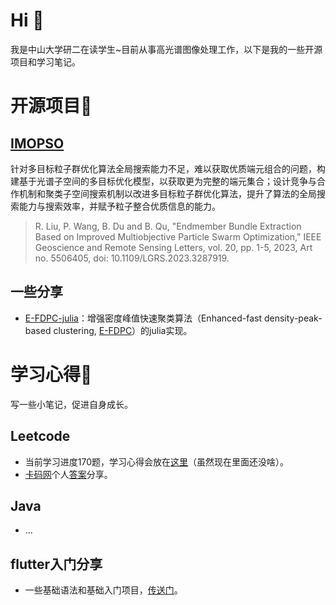 # Hi 👋
我是中山大学研二在读学生~目前从事高光谱图像处理工作，以下是我的一些开源项目和学习笔记。

# 开源项目🔭

## [IMOPSO](https://github.com/liurongwhm/IMOPSO-EBE)
针对多目标粒子群优化算法全局搜索能力不足，难以获取优质端元组合的问题，构建基于光谱子空间的多目标优化模型，以获取更为完整的端元集合；设计竞争与合作机制和聚类子空间搜索机制以改进多目标粒子群优化算法，提升了算法的全局搜索能力与搜索效率，并赋予粒子整合优质信息的能力。
> R. Liu, P. Wang, B. Du and B. Qu, "Endmember Bundle Extraction Based on Improved Multiobjective Particle Swarm Optimization," IEEE Geoscience and Remote Sensing Letters, vol. 20, pp. 1-5, 2023, Art no. 5506405, doi: 10.1109/LGRS.2023.3287919.

## 一些分享

- [E-FDPC-julia](https://github.com/WangPengrui/E-FDPC-julia)：增强密度峰值快速聚类算法（Enhanced-fast density-peak-based clustering, [E-FDPC](https://github.com/senjia1980/EFDPC)）的julia实现。

# 学习心得🌱
写一些小笔记，促进自身成长。

## Leetcode
- 当前学习进度170题，学习心得会放在[这里](https://github.com/WangPengrui/leetcode-learing)（虽然现在里面还没啥）。
- [卡码网](https://kamacoder.com/)个人[答案](https://github.com/WangPengrui/leetcode-learing/tree/main/kama)分享。

## Java
- ...

## flutter入门分享
- 一些基础语法和基础入门项目，[传送门](https://github.com/WangPengrui/flutter-learing)。



<!--
**WangPengrui/WangPengrui** is a ✨ _special_ ✨ repository because its `README.md` (this file) appears on your GitHub profile.

Here are some ideas to get you started:

- 🔭 I’m currently working on ...
- 🌱 I’m currently learning ...
- 👯 I’m looking to collaborate on ...
- 🤔 I’m looking for help with ...
- 💬 Ask me about ...
- 📫 How to reach me: ...
- 😄 Pronouns: ...
- ⚡ Fun fact: ...
-->
 
